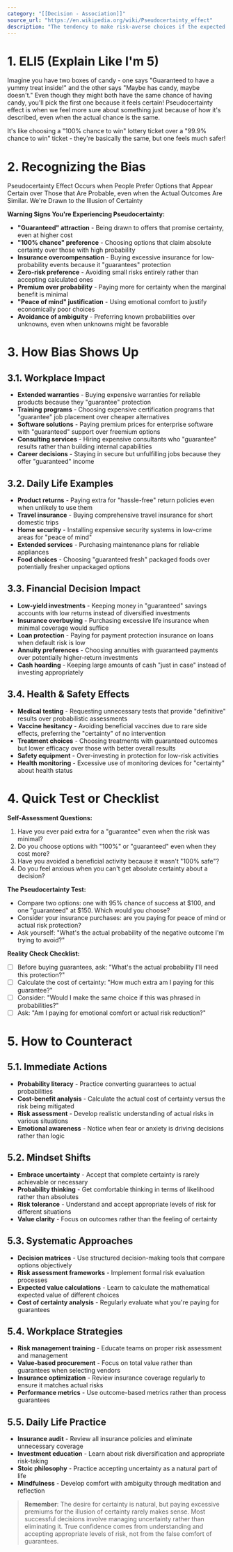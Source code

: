 ```yaml
---
category: "[[Decision - Association]]"
source_url: "https://en.wikipedia.org/wiki/Pseudocertainty_effect"
description: "The tendency to make risk-averse choices if the expected outcome is good but risk-seeking choices if it is bad"
---
```


# 1. ELI5 (Explain Like I'm 5)

Imagine you have two boxes of candy - one says "Guaranteed to have a yummy treat inside!" and the other says "Maybe has candy, maybe doesn't." Even though they might both have the same chance of having candy, you'll pick the first one because it feels certain! Pseudocertainty effect is when we feel more sure about something just because of how it's described, even when the actual chance is the same.

It's like choosing a "100% chance to win" lottery ticket over a "99.9% chance to win" ticket - they're basically the same, but one feels much safer!

# 2. Recognizing the Bias

Pseudocertainty Effect Occurs when People Prefer Options that Appear Certain over Those that Are Probable, even when the Actual Outcomes Are Similar. We're Drawn to the Illusion of Certainty

**Warning Signs You're Experiencing Pseudocertainty:**
- **"Guaranteed" attraction** - Being drawn to offers that promise certainty, even at higher cost
- **"100% chance" preference** - Choosing options that claim absolute certainty over those with high probability
- **Insurance overcompensation** - Buying excessive insurance for low-probability events because it "guarantees" protection
- **Zero-risk preference** - Avoiding small risks entirely rather than accepting calculated ones
- **Premium over probability** - Paying more for certainty when the marginal benefit is minimal
- **"Peace of mind" justification** - Using emotional comfort to justify economically poor choices
- **Avoidance of ambiguity** - Preferring known probabilities over unknowns, even when unknowns might be favorable

# 3. How Bias Shows Up

## 3.1. **Workplace Impact**

- **Extended warranties** - Buying expensive warranties for reliable products because they "guarantee" protection
- **Training programs** - Choosing expensive certification programs that "guarantee" job placement over cheaper alternatives
- **Software solutions** - Paying premium prices for enterprise software with "guaranteed" support over freemium options
- **Consulting services** - Hiring expensive consultants who "guarantee" results rather than building internal capabilities
- **Career decisions** - Staying in secure but unfulfilling jobs because they offer "guaranteed" income

## 3.2. **Daily Life Examples**

- **Product returns** - Paying extra for "hassle-free" return policies even when unlikely to use them
- **Travel insurance** - Buying comprehensive travel insurance for short domestic trips
- **Home security** - Installing expensive security systems in low-crime areas for "peace of mind"
- **Extended services** - Purchasing maintenance plans for reliable appliances
- **Food choices** - Choosing "guaranteed fresh" packaged foods over potentially fresher unpackaged options

## 3.3. **Financial Decision Impact**

- **Low-yield investments** - Keeping money in "guaranteed" savings accounts with low returns instead of diversified investments
- **Insurance overbuying** - Purchasing excessive life insurance when minimal coverage would suffice
- **Loan protection** - Paying for payment protection insurance on loans when default risk is low
- **Annuity preferences** - Choosing annuities with guaranteed payments over potentially higher-return investments
- **Cash hoarding** - Keeping large amounts of cash "just in case" instead of investing appropriately

## 3.4. **Health & Safety Effects**

- **Medical testing** - Requesting unnecessary tests that provide "definitive" results over probabilistic assessments
- **Vaccine hesitancy** - Avoiding beneficial vaccines due to rare side effects, preferring the "certainty" of no intervention
- **Treatment choices** - Choosing treatments with guaranteed outcomes but lower efficacy over those with better overall results
- **Safety equipment** - Over-investing in protection for low-risk activities
- **Health monitoring** - Excessive use of monitoring devices for "certainty" about health status

# 4. Quick Test or Checklist

**Self-Assessment Questions:**
1. Have you ever paid extra for a "guarantee" even when the risk was minimal?
2. Do you choose options with "100%" or "guaranteed" even when they cost more?
3. Have you avoided a beneficial activity because it wasn't "100% safe"?
4. Do you feel anxious when you can't get absolute certainty about a decision?

**The Pseudocertainty Test:**
- Compare two options: one with 95% chance of success at $100, and one "guaranteed" at $150. Which would you choose?
- Consider your insurance purchases: are you paying for peace of mind or actual risk protection?
- Ask yourself: "What's the actual probability of the negative outcome I'm trying to avoid?"

**Reality Check Checklist:**
- [ ] Before buying guarantees, ask: "What's the actual probability I'll need this protection?"
- [ ] Calculate the cost of certainty: "How much extra am I paying for this guarantee?"
- [ ] Consider: "Would I make the same choice if this was phrased in probabilities?"
- [ ] Ask: "Am I paying for emotional comfort or actual risk reduction?"

# 5. How to Counteract ️

## 5.1. **Immediate Actions**

- **Probability literacy** - Practice converting guarantees to actual probabilities
- **Cost-benefit analysis** - Calculate the actual cost of certainty versus the risk being mitigated
- **Risk assessment** - Develop realistic understanding of actual risks in various situations
- **Emotional awareness** - Notice when fear or anxiety is driving decisions rather than logic

## 5.2. **Mindset Shifts**

- **Embrace uncertainty** - Accept that complete certainty is rarely achievable or necessary
- **Probability thinking** - Get comfortable thinking in terms of likelihood rather than absolutes
- **Risk tolerance** - Understand and accept appropriate levels of risk for different situations
- **Value clarity** - Focus on outcomes rather than the feeling of certainty

## 5.3. **Systematic Approaches**

- **Decision matrices** - Use structured decision-making tools that compare options objectively
- **Risk assessment frameworks** - Implement formal risk evaluation processes
- **Expected value calculations** - Learn to calculate the mathematical expected value of different choices
- **Cost of certainty analysis** - Regularly evaluate what you're paying for guarantees

## 5.4. **Workplace Strategies**

- **Risk management training** - Educate teams on proper risk assessment and management
- **Value-based procurement** - Focus on total value rather than guarantees when selecting vendors
- **Insurance optimization** - Review insurance coverage regularly to ensure it matches actual risks
- **Performance metrics** - Use outcome-based metrics rather than process guarantees

## 5.5. **Daily Life Practice**

- **Insurance audit** - Review all insurance policies and eliminate unnecessary coverage
- **Investment education** - Learn about risk diversification and appropriate risk-taking
- **Stoic philosophy** - Practice accepting uncertainty as a natural part of life
- **Mindfulness** - Develop comfort with ambiguity through meditation and reflection

> **Remember**: The desire for certainty is natural, but paying excessive premiums for the illusion of certainty rarely makes sense. Most successful decisions involve managing uncertainty rather than eliminating it. True confidence comes from understanding and accepting appropriate levels of risk, not from the false comfort of guarantees.

